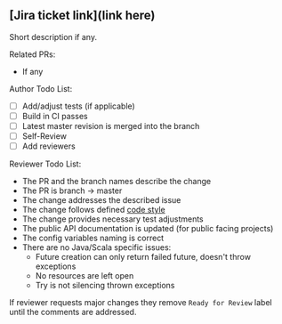 ## [Jira ticket link](link here)

Short description if any.

Related PRs:
- If any

Author Todo List:

- [ ] Add/adjust tests (if applicable)
- [ ] Build in CI passes
- [ ] Latest master revision is merged into the branch
- [ ] Self-Review
- [ ] Add reviewers

Reviewer Todo List:

- The PR and the branch names describe the change
- The PR is branch -> master
- The change addresses the described issue
- The change follows defined [code style](https://liveintent.atlassian.net/wiki/spaces/EB/pages/827064330/Scala+Code+Style)
- The change provides necessary test adjustments
- The public API documentation is updated (for public facing projects)
- The config variables naming is correct
- There are no Java/Scala specific issues:
  - Future creation can only return failed future, doesn't throw exceptions
  - No resources are left open
  - Try is not silencing thrown exceptions

If reviewer requests major changes they remove `Ready for Review` label until the comments are addressed.
